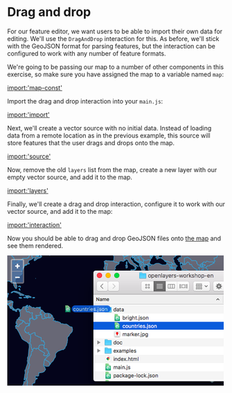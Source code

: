 # Drag and drop

For our feature editor, we want users to be able to import their own data for editing.  We'll use the `DragAndDrop` interaction for this.  As before, we'll stick with the GeoJSON format for parsing features, but the interaction can be configured to work with any number of feature formats.

We're going to be passing our map to a number of other components in this exercise, so make sure you have assigned the map to a variable named `map`:

[import:'map-const'](../../../src/en/examples/vector/drag-n-drop.js)

Import the drag and drop interaction into your `main.js`:

[import:'import'](../../../src/en/examples/vector/drag-n-drop.js)

Next, we'll create a vector source with no initial data.  Instead of loading data from a remote location as in the previous example, this source will store features that the user drags and drops onto the map.

[import:'source'](../../../src/en/examples/vector/drag-n-drop.js)

Now, remove the old `layers` list from the map, create a new layer with our empty vector source, and add it to the map.

[import:'layers'](../../../src/en/examples/vector/drag-n-drop.js)

Finally, we'll create a drag and drop interaction, configure it to work with our vector source, and add it to the map:

[import:'interaction'](../../../src/en/examples/vector/drag-n-drop.js)

Now you should be able to drag and drop GeoJSON files onto [the map]({{book.workshopUrl}}/) and see them rendered.

![Drag and drop](drag-n-drop.png)
